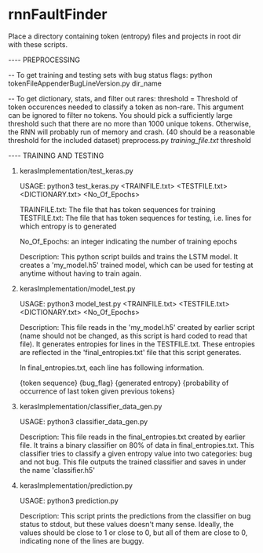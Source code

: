 # rnnFaultFinder

Place a directory containing token (entropy) files and projects in root dir with these scripts.

---- PREPROCESSING

-- To get training and testing sets with bug status flags:
python tokenFileAppenderBugLineVersion.py dir_name

-- To get dictionary, stats, and filter out rares:
threshold = Threshold of token occurences needed to classify a token as non-rare. This argument can be ignored to filter no tokens. You should pick a sufficiently large threshold such that there are no more than 1000 unique tokens. Otherwise, the RNN will probably run of memory and crash. (40 should be a reasonable threshold for the included dataset)
preprocess.py *training_file.txt* threshold


---- TRAINING AND TESTING

1. kerasImplementation/test_keras.py

    USAGE: python3 test_keras.py <TRAINFILE.txt> <TESTFILE.txt> <DICTIONARY.txt> <No_Of_Epochs>

    TRAINFILE.txt: The file that has token sequences for training
    TESTFILE.txt: The file that has token sequences for testing, i.e. lines for which entropy is to generated

    No_Of_Epochs: an integer indicating the number of training epochs

    Description: This python script builds and trains the LSTM model. It creates a 'my_model.h5' trained model, which can be used for testing at anytime without having to train again.

2. kerasImplementation/model_test.py

    USAGE: python3 model_test.py <TRAINFILE.txt> <TESTFILE.txt> <DICTIONARY.txt> <No_Of_Epochs>

    Description: This file reads in the 'my_model.h5' created by earlier script (name should not be changed, as this script is hard coded to read that file). It generates entropies for lines in the TESTFILE.txt. These entropies are reflected in the 'final_entropies.txt' file that this script generates.

    In final_entropies.txt, each line has following information.

    {token sequence} {bug_flag} {generated entropy} {probability of occurrence of last token given previous tokens}

3. kerasImplementation/classifier_data_gen.py

    USAGE: python3 classifier_data_gen.py


    Description: This file reads in the final_entropies.txt created by earlier file. It trains a binary classifier on 80% of data in final_entropies.txt. This classifier tries to classify a given entropy value into two categories: bug and not bug. This file outputs the trained classifier and saves in under the name 'classifier.h5'

4. kerasImplementation/prediction.py

    USAGE: python3 prediction.py

    Description: This script prints the predictions from the classifier on bug status to stdout, but these values doesn't many sense. Ideally, the values should be close to 1 or close to 0, but all of them are close to 0, indicating none of the lines are buggy.

